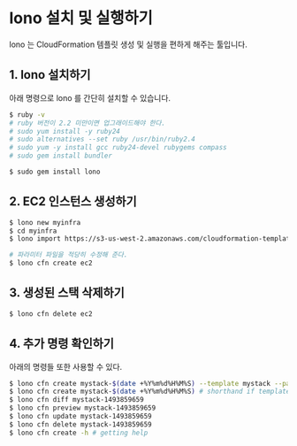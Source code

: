 # lono 설치 및 실행하기

lono 는 CloudFormation 템플릿 생성 및 실행을 편하게 해주는 툴입니다.

## 1. lono 설치하기

아래 명령으로 lono 를 간단히 설치할 수 있습니다.

```sh
$ ruby -v
# ruby 버전이 2.2 미만이면 업그래이드해야 한다.
# sudo yum install -y ruby24
# sudo alternatives --set ruby /usr/bin/ruby2.4
# sudo yum -y install gcc ruby24-devel rubygems compass
# sudo gem install bundler

$ sudo gem install lono
```

## 2. EC2 인스턴스 생성하기

```sh
$ lono new myinfra
$ cd myinfra
$ lono import https://s3-us-west-2.amazonaws.com/cloudformation-templates-us-west-2/EC2InstanceWithSecurityGroupSample.template --name ec2

# 파라미터 파일을 적당히 수정해 준다.
$ lono cfn create ec2
```

## 3. 생성된 스택 삭제하기

```sh
$ lono cfn delete ec2
```

## 4. 추가 명령 확인하기

아래의 명령들 또한 사용할 수 있다.

```sh
$ lono cfn create mystack-$(date +%Y%m%d%H%M%S) --template mystack --params mystack
$ lono cfn create mystack-$(date +%Y%m%d%H%M%S) # shorthand if template and params file matches.
$ lono cfn diff mystack-1493859659
$ lono cfn preview mystack-1493859659
$ lono cfn update mystack-1493859659
$ lono cfn delete mystack-1493859659
$ lono cfn create -h # getting help
```
